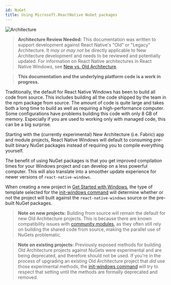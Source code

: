 ```yaml
---
id: NuGet
title: Using Microsoft.ReactNative NuGet packages
---
```


![Architecture](https://img.shields.io/badge/architecture-needs_review-red)

> **Architecture Review Needed:** This documentation was written to support development against React Native's "Old" or "Legacy" Architecture. It *may or may not* be directly applicable to New Architecture development and needs to be reviewed and potentially updated. For information on React Native architectures in React Native Windows, see [New vs. Old Architecture](new-architecture.md).

>**This documentation and the underlying platform code is a work in progress.**

Traditionally, the default for React Native Windows has been to build all code from source. This includes building all the code shipped by the team in the npm package from source. The amount of code is quite large and takes both a long time to build as well as requiring a high-performance computer. Some configurations have problems building this code with only 8 GB of memory. Especially if you are used to working only with managed code, this can be a big surprise.

Starting with the (currently experimental) New Architecture (i.e. Fabric) app and module projects, React Native Windows will default to consuming pre-built binary NuGet packages instead of requiring you to compile everything yourself.

The benefit of using NuGet packages is that you get improved compilation times for your Windows project and can develop on a less powerful computer. This will also translate into a smoother update experience for newer versions of `react-native-windows`.

When creating a new project in [Get Started with Windows](getting-started.md), the type of template selected for the [init-windows command](init-windows-cli.md) will determine whether or not the project will built against the `react-native-windows` source or the pre-built NuGet packages.

> **Note on new projects:** Building from source will remain the default for new Old Architecture projects. This is because there are known compatibility issues with [community modules](supported-community-modules.md), as they often still rely on building the shared code from source, making the parallel use of NuGets problematic.

> **Note on existing projects:** Previously exposed methods for building Old Architecture projects against NuGets were experimental and are being deprecated, and therefore should not be used. If you're in the process of upgrading an existing Old Architecture project that *did* use those experimental methods, the [init-windows command](init-windows-cli.md) will try to respect that setting until the methods are formally deprecated and removed.
